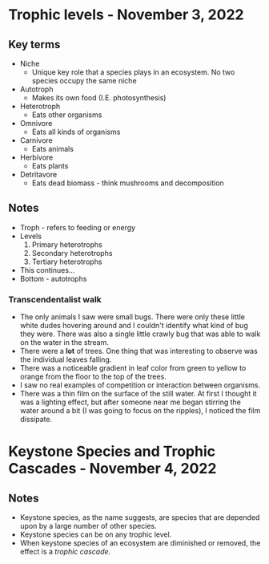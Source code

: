 # Trophic levels - November 3, 2022
## Key terms
- Niche
    - Unique key role that a species plays in an ecosystem. No two species occupy the same niche
- Autotroph
    - Makes its own food (I.E. photosynthesis)
- Heterotroph
    - Eats other organisms
- Omnivore
    - Eats all kinds of organisms
- Carnivore
    - Eats animals
- Herbivore
    - Eats plants
- Detritavore
    - Eats dead biomass - think mushrooms and decomposition
## Notes 
- Troph - refers to feeding or energy
- Levels
    1. Primary heterotrophs
    2. Secondary heterotrophs
    3. Tertiary heterotrophs
- This continues...
- Bottom - autotrophs
### Transcendentalist walk
- The only animals I saw were small bugs. There were only these little white dudes hovering around and I couldn't identify what kind of bug they were. There was also a single little crawly bug that was able to walk on the water in the stream.
- There were a **lot** of trees. One thing that was interesting to observe was the individual leaves falling.
- There was a noticeable gradient in leaf color from green to yellow to orange from the floor to the top of the trees.
- I saw no real examples of competition or interaction between organisms.
- There was a thin film on the surface of the still water. At first I thought it was a lighting effect, but after someone near me began stirring the water around a bit (I was going to focus on the ripples), I noticed the film dissipate.
# Keystone Species and Trophic Cascades - November 4, 2022
## Notes
- Keystone species, as the name suggests, are species that are depended upon by a large number of other species.
- Keystone species can be on any trophic level.
- When keystone species of an ecosystem are diminished or removed, the effect is a _trophic cascade_.